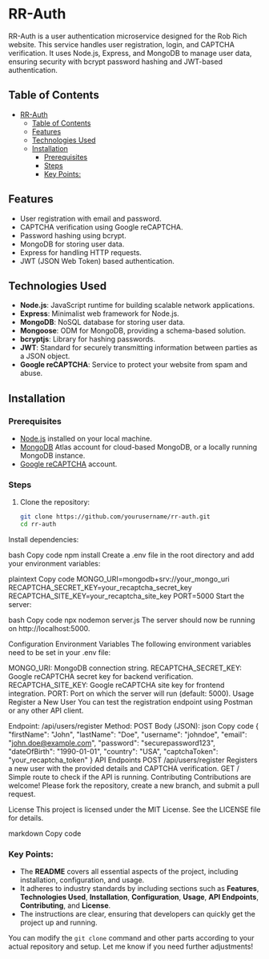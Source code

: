 # RR-Auth

RR-Auth is a user authentication microservice designed for the Rob Rich website. This service handles user registration, login, and CAPTCHA verification. It uses Node.js, Express, and MongoDB to manage user data, ensuring security with bcrypt password hashing and JWT-based authentication.

## Table of Contents
- [RR-Auth](#rr-auth)
  - [Table of Contents](#table-of-contents)
  - [Features](#features)
  - [Technologies Used](#technologies-used)
  - [Installation](#installation)
    - [Prerequisites](#prerequisites)
    - [Steps](#steps)
    - [Key Points:](#key-points)

## Features
- User registration with email and password.
- CAPTCHA verification using Google reCAPTCHA.
- Password hashing using bcrypt.
- MongoDB for storing user data.
- Express for handling HTTP requests.
- JWT (JSON Web Token) based authentication.

## Technologies Used
- **Node.js**: JavaScript runtime for building scalable network applications.
- **Express**: Minimalist web framework for Node.js.
- **MongoDB**: NoSQL database for storing user data.
- **Mongoose**: ODM for MongoDB, providing a schema-based solution.
- **bcryptjs**: Library for hashing passwords.
- **JWT**: Standard for securely transmitting information between parties as a JSON object.
- **Google reCAPTCHA**: Service to protect your website from spam and abuse.

## Installation

### Prerequisites
- [Node.js](https://nodejs.org/) installed on your local machine.
- [MongoDB](https://www.mongodb.com/) Atlas account for cloud-based MongoDB, or a locally running MongoDB instance.
- [Google reCAPTCHA](https://www.google.com/recaptcha/) account.

### Steps
1. Clone the repository:
   ```bash
   git clone https://github.com/yourusername/rr-auth.git
   cd rr-auth
Install dependencies:

bash
Copy code
npm install
Create a .env file in the root directory and add your environment variables:

plaintext
Copy code
MONGO_URI=mongodb+srv://your_mongo_uri
RECAPTCHA_SECRET_KEY=your_recaptcha_secret_key
RECAPTCHA_SITE_KEY=your_recaptcha_site_key
PORT=5000
Start the server:

bash
Copy code
npx nodemon server.js
The server should now be running on http://localhost:5000.

Configuration
Environment Variables
The following environment variables need to be set in your .env file:

MONGO_URI: MongoDB connection string.
RECAPTCHA_SECRET_KEY: Google reCAPTCHA secret key for backend verification.
RECAPTCHA_SITE_KEY: Google reCAPTCHA site key for frontend integration.
PORT: Port on which the server will run (default: 5000).
Usage
Register a New User
You can test the registration endpoint using Postman or any other API client.

Endpoint: /api/users/register
Method: POST
Body (JSON):
json
Copy code
{
  "firstName": "John",
  "lastName": "Doe",
  "username": "johndoe",
  "email": "john.doe@example.com",
  "password": "securepassword123",
  "dateOfBirth": "1990-01-01",
  "country": "USA",
  "captchaToken": "your_recaptcha_token"
}
API Endpoints
POST /api/users/register
Registers a new user with the provided details and CAPTCHA verification.
GET /
Simple route to check if the API is running.
Contributing
Contributions are welcome! Please fork the repository, create a new branch, and submit a pull request.

License
This project is licensed under the MIT License. See the LICENSE file for details.

markdown
Copy code

### Key Points:
- The **README** covers all essential aspects of the project, including installation, configuration, and usage.
- It adheres to industry standards by including sections such as **Features**, **Technologies Used**, **Installation**, **Configuration**, **Usage**, **API Endpoints**, **Contributing**, and **License**.
- The instructions are clear, ensuring that developers can quickly get the project up and running.

You can modify the `git clone` command and other parts according to your actual repository and setup. Let me know if you need further adjustments!






